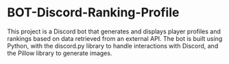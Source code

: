 # BOT-Discord-Ranking-Profile
This project is a Discord bot that generates and displays player profiles and rankings based on data retrieved from an external API. The bot is built using Python, with the discord.py library to handle interactions with Discord, and the Pillow library to generate images.
